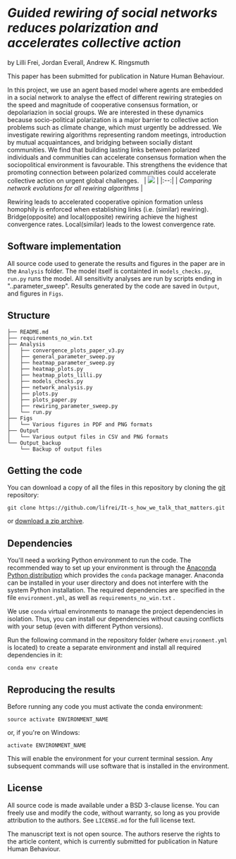 # *Guided rewiring of social networks reduces polarization and accelerates collective action*

by
Lilli Frei,
Jordan Everall,
Andrew K. Ringsmuth


This paper has been submitted for publication in Nature Human Behaviour.

In this project, we use an agent based model where agents are embedded in a social network to analyse the effect of different rewiring strategies on the speed and magnitude of cooperative consensus formation, or depolariazion in social groups. We are interested in these dynamics because socio-political polarization is a major barrier to collective action problems such as climate change, which must urgently be addressed. We investigate rewiring algorithms representing random meetings, introduction by mutual acquaintances, and bridging between socially distant communities. We find that building lasting links between polarized individuals and communities can accelerate consensus formation when the sociopolitical environment is favourable. This strengthens the evidence that promoting connection between polarized communities could accelerate collective action on urgent global challenges. 
&nbsp; 
| ![](Figs/all_compared.png) |
|:--:| 
| *Comparing network evolutions for all rewiring algorithms* |

Rewiring leads to accelerated cooperative opinion formation unless homophily is enforced when establishing links (i.e. (similar) rewiring). Bridge(opposite) and local(opposite) rewiring achieve the highest convergence rates. Local(similar) leads to the lowest convergence rate.

## Software implementation


All source code used to generate the results and figures in the paper are in
the `Analysis` folder. The model itself is containted in `models_checks.py`, `run.py` runs the model. All 
sensitivity analyses are run by scripts ending in "..parameter_sweep". Results generated by the code are saved in `Output`, and figures in `Figs`.

## Structure

```
├── README.md
├── requirements_no_win.txt
├── Analysis
│   ├── convergence_plots_paper_v3.py
│   ├── general_parameter_sweep.py
│   ├── heatmap_parameter_sweep.py
│   ├── heatmap_plots.py
│   ├── heatmap_plots_lilli.py
│   ├── models_checks.py
│   ├── network_analysis.py
│   ├── plots.py
│   ├── plots_paper.py
│   ├── rewiring_parameter_sweep.py
│   └── run.py
├── Figs
│   └── Various figures in PDF and PNG formats
├── Output
│   └── Various output files in CSV and PNG formats
└── Output_backup
    └── Backup of output files
```

## Getting the code

You can download a copy of all the files in this repository by cloning the
[git](https://git-scm.com/) repository:

    git clone https://github.com/lifrei/It-s_how_we_talk_that_matters.git

or [download a zip archive](https://github.com/lifrei/It-s_how_we_talk_that_matters/archive/refs/heads/main.zip).


## Dependencies

You'll need a working Python environment to run the code.
The recommended way to set up your environment is through the
[Anaconda Python distribution](https://www.anaconda.com/download/) which
provides the `conda` package manager.
Anaconda can be installed in your user directory and does not interfere with
the system Python installation.
The required dependencies are specified in the file `environment.yml`, as well as `requirements_no_win.txt` .

We use `conda` virtual environments to manage the project dependencies in
isolation.
Thus, you can install our dependencies without causing conflicts with your
setup (even with different Python versions).

Run the following command in the repository folder (where `environment.yml`
is located) to create a separate environment and install all required
dependencies in it:

    conda env create


## Reproducing the results

Before running any code you must activate the conda environment:

    source activate ENVIRONMENT_NAME

or, if you're on Windows:

    activate ENVIRONMENT_NAME

This will enable the environment for your current terminal session.
Any subsequent commands will use software that is installed in the environment.


## License

All source code is made available under a BSD 3-clause license. You can freely
use and modify the code, without warranty, so long as you provide attribution
to the authors. See `LICENSE.md` for the full license text.

The manuscript text is not open source. The authors reserve the rights to the
article content, which is currently submitted for publication in Nature Human Behaviour.
